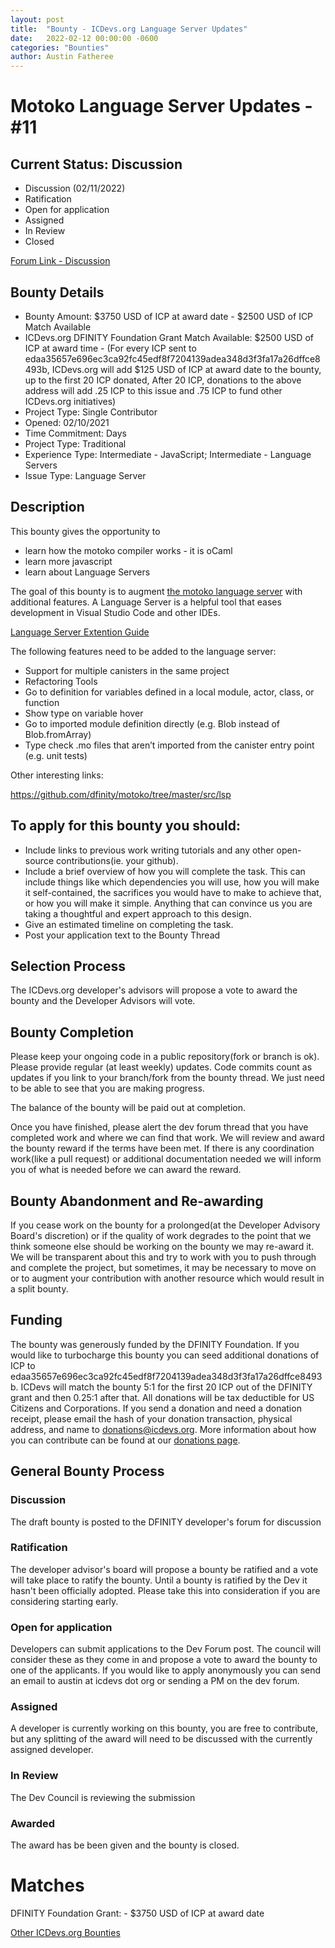 ```yaml
---
layout: post
title:  "Bounty - ICDevs.org Language Server Updates"
date:   2022-02-12 00:00:00 -0600
categories: "Bounties"
author: Austin Fatheree
---
```


# Motoko Language Server Updates - #11

## Current Status: Discussion

* Discussion (02/11/2022)
* Ratification 
* Open for application
* Assigned 
* In Review 
* Closed 

[Forum Link - Discussion](https://forum.dfinity.org/t/icdevs-org-bounty-11-language-server-updates-3750/10885)

## Bounty Details

* Bounty Amount: $3750 USD of ICP at award date - $2500 USD of ICP Match Available
* ICDevs.org DFINITY Foundation Grant Match Available: $2500 USD of ICP at award time - (For every ICP sent to edaa35657e696ec3ca92fc45edf8f7204139adea348d3f3fa17a26dffce8493b, ICDevs.org will add $125 USD of ICP at award date to the bounty, up to the first 20 ICP donated, After 20 ICP, donations to the above address will add .25 ICP to this issue and .75 ICP to fund other ICDevs.org initiatives)
* Project Type: Single Contributor
* Opened: 02/10/2021
* Time Commitment: Days
* Project Type: Traditional
* Experience Type: Intermediate - JavaScript; Intermediate - Language Servers
* Issue Type: Language Server

## Description

This bounty gives the opportunity to

* learn how the motoko compiler works - it is oCaml
* learn more javascript
* learn about Language Servers

The goal of this bounty is to augment [the motoko language server](https://github.com/dfinity/motoko/tree/master/src/languageServer) with additional features.  A Language Server is a helpful tool that eases development in Visual Studio Code and other IDEs.

[Language Server Extention Guide](https://code.visualstudio.com/api/language-extensions/language-server-extension-guide)

The following features need to be added to the language server:

* Support for multiple canisters in the same project
* Refactoring Tools
* Go to definition for variables defined in a local module, actor, class, or function
* Show type on variable hover
* Go to imported module definition directly (e.g. Blob instead of Blob.fromArray)
* Type check .mo files that aren’t imported from the canister entry point (e.g. unit tests)

Other interesting links:

https://github.com/dfinity/motoko/tree/master/src/lsp

## To apply for this bounty you should:

* Include links to previous work writing tutorials and any other open-source contributions(ie. your github).
* Include a brief overview of how you will complete the task. This can include things like which dependencies you will use, how you will make it self-contained, the sacrifices you would have to make to achieve that, or how you will make it simple. Anything that can convince us you are taking a thoughtful and expert approach to this design.
* Give an estimated timeline on completing the task.
* Post your application text to the Bounty Thread

## Selection Process

The ICDevs.org developer's advisors will propose a vote to award the bounty and the Developer Advisors will vote.

## Bounty Completion

Please keep your ongoing code in a public repository(fork or branch is ok). Please provide regular (at least weekly) updates.  Code commits count as updates if you link to your branch/fork from the bounty thread.  We just need to be able to see that you are making progress.

The balance of the bounty will be paid out at completion.

Once you have finished, please alert the dev forum thread that you have completed work and where we can find that work.  We will review and award the bounty reward if the terms have been met.  If there is any coordination work(like a pull request) or additional documentation needed we will inform you of what is needed before we can award the reward.

## Bounty Abandonment and Re-awarding

If you cease work on the bounty for a prolonged(at the Developer Advisory Board's discretion) or if the quality of work degrades to the point that we think someone else should be working on the bounty we may re-award it.  We will be transparent about this and try to work with you to push through and complete the project, but sometimes, it may be necessary to move on or to augment your contribution with another resource which would result in a split bounty.

## Funding

The bounty was generously funded by the DFINITY Foundation. If you would like to turbocharge this bounty you can seed additional donations of ICP to edaa35657e696ec3ca92fc45edf8f7204139adea348d3f3fa17a26dffce8493b.  ICDevs will match the bounty 5:1 for the first 20 ICP out of the DFINITY grant and then 0.25:1 after that.  All donations will be tax deductible for US Citizens and Corporations.  If you send a donation and need a donation receipt, please email the hash of your donation transaction, physical address, and name to donations@icdevs.org.  More information about how you can contribute can be found at our [donations page](https://icdevs.org/donations.html).


## General Bounty Process

### Discussion

The draft bounty is posted to the DFINITY developer's forum for discussion

### Ratification

The developer advisor's board will propose a bounty be ratified and a vote will take place to ratify the bounty.  Until a bounty is ratified by the Dev it hasn't been officially adopted. Please take this into consideration if you are considering starting early.

### Open for application

Developers can submit applications to the Dev Forum post.  The council will consider these as they come in and propose a vote to award the bounty to one of the applicants.  If you would like to apply anonymously you can send an email to austin at icdevs dot org or sending a PM on the dev forum.

### Assigned

A developer is currently working on this bounty, you are free to contribute, but any splitting of the award will need to be discussed with the currently assigned developer.

### In Review

The Dev Council is reviewing the submission

### Awarded

The award has be been given and the bounty is closed.

# Matches

DFINITY Foundation Grant: - $3750 USD of ICP at award date


[Other ICDevs.org Bounties](https://icdevs.org/bounties.html)

